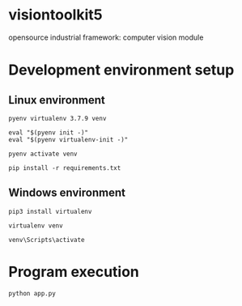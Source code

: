 # visiontoolkit5

opensource industrial framework: computer vision module

# Development environment setup

## Linux environment

```
pyenv virtualenv 3.7.9 venv

eval "$(pyenv init -)"
eval "$(pyenv virtualenv-init -)"

pyenv activate venv

pip install -r requirements.txt
```

## Windows environment

```
pip3 install virtualenv 

virtualenv venv 

venv\Scripts\activate
```

# Program execution

```
python app.py
```